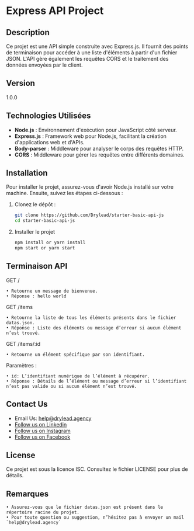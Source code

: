 # Express API Project

## Description

Ce projet est une API simple construite avec Express.js. Il fournit des points de terminaison pour accéder à une liste d'éléments à partir d'un fichier JSON. L'API gère également les requêtes CORS et le traitement des données envoyées par le client.

## Version

1.0.0

## Technologies Utilisées

- **Node.js** : Environnement d'exécution pour JavaScript côté serveur.
- **Express.js** : Framework web pour Node.js, facilitant la création d'applications web et d'APIs.
- **Body-parser** : Middleware pour analyser le corps des requêtes HTTP.
- **CORS** : Middleware pour gérer les requêtes entre différents domaines.

## Installation

Pour installer le projet, assurez-vous d'avoir Node.js installé sur votre machine. Ensuite, suivez les étapes ci-dessous :

1. Clonez le dépôt :

   ```bash
   git clone https://github.com/Drylead/starter-basic-api-js
   cd starter-basic-api-js
   ```

2. Installer le projet

   ```bash
   npm install or yarn install
   npm start or yarn start
   ```

## Terminaison API

GET /

    • Retourne un message de bienvenue.
    • Réponse : hello world

GET /items

    • Retourne la liste de tous les éléments présents dans le fichier datas.json.
    • Réponse : Liste des éléments ou message d’erreur si aucun élément n’est trouvé.

GET /items/:id

    • Retourne un élément spécifique par son identifiant.

Paramètres :

    • id: L’identifiant numérique de l’élément à récupérer.
    • Réponse : Détails de l’élément ou message d’erreur si l’identifiant n’est pas valide ou si aucun élément n’est trouvé.

## Contact Us

- Email Us: help@drylead.agency
- [Follow us on Linkedin](https://www.linkedin.com/company/drylead)
- [Follow us on Instagram](https://www.instagram.com/drylead/)
- [Follow us on Facebook](https://facebook.com/drylead/)

## License

Ce projet est sous la licence ISC. Consultez le fichier LICENSE pour plus de détails.

## Remarques

    • Assurez-vous que le fichier datas.json est présent dans le répertoire racine du projet.
    • Pour toute question ou suggestion, n’hésitez pas à envoyer un mail `help@drylead.agency`
